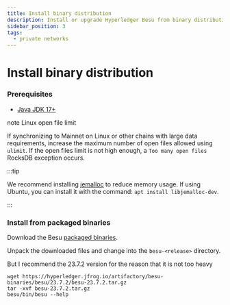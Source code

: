 ```yaml
---
title: Install binary distribution
description: Install or upgrade Hyperledger Besu from binary distribution
sidebar_position: 3
tags:
  - private networks
---
```


# Install binary distribution

### Prerequisites

- [Java JDK 17+](https://www.oracle.com/java/technologies/downloads/)

note Linux open file limit

If synchronizing to Mainnet on Linux or other chains with large data requirements, increase the maximum number of open files allowed using `ulimit`. If the open files limit is not high enough, a `Too many open files` RocksDB exception occurs.


:::tip

We recommend installing [jemalloc](https://jemalloc.net/) to reduce memory usage. If using Ubuntu, you can install it with the command: `apt install libjemalloc-dev`.

:::

### Install from packaged binaries

Download the Besu [packaged binaries](https://github.com/hyperledger/besu/releases).

Unpack the downloaded files and change into the `besu-<release>` directory.

But I recommend the 23.7.2 version for the reason that it is not too heavy

```console
wget https://hyperledger.jfrog.io/artifactory/besu-binaries/besu/23.7.2/besu-23.7.2.tar.gz
tar -xvf besu-23.7.2.tar.gz
besu/bin/besu --help
```